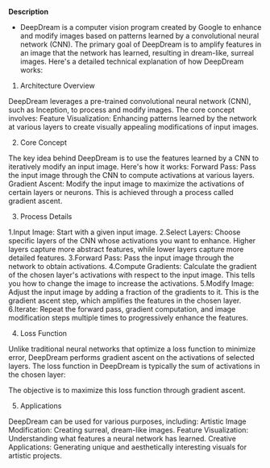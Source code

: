 **Description** 
- DeepDream is a computer vision program created by Google to enhance and modify images based on patterns learned by a convolutional neural network (CNN). The primary goal of DeepDream is to amplify features in an image that the network has learned, resulting in dream-like, surreal images. Here's a detailed technical explanation of how DeepDream works:

1. Architecture Overview

DeepDream leverages a pre-trained convolutional neural network (CNN), such as Inception, to process and modify images. The core concept involves:
Feature Visualization: Enhancing patterns learned by the network at various layers to create visually appealing modifications of input images.

2. Core Concept

The key idea behind DeepDream is to use the features learned by a CNN to iteratively modify an input image. Here's how it works:
Forward Pass: Pass the input image through the CNN to compute activations at various layers. Gradient Ascent: Modify the input image to maximize the activations of certain layers or neurons. This is achieved through a process called gradient ascent.

3. Process Details

1.Input Image: Start with a given input image.
2.Select Layers: Choose specific layers of the CNN whose activations you want to enhance. Higher layers capture more abstract features, while lower layers capture more detailed features.
3.Forward Pass: Pass the input image through the network to obtain activations.
4.Compute Gradients: Calculate the gradient of the chosen layer's activations with respect to the input image. This tells you how to change the image to increase the activations.
5.Modify Image: Adjust the input image by adding a fraction of the gradients to it. This is the gradient ascent step, which amplifies the features in the chosen layer.
6.Iterate: Repeat the forward pass, gradient computation, and image modification steps multiple times to progressively enhance the features.

4. Loss Function
   
Unlike traditional neural networks that optimize a loss function to minimize error, DeepDream performs gradient ascent on the activations of selected layers. The loss function in DeepDream is typically the sum of activations in the chosen layer:

The objective is to maximize this loss function through gradient ascent.

5. Applications
   
DeepDream can be used for various purposes, including:
Artistic Image Modification: Creating surreal, dream-like images.
Feature Visualization: Understanding what features a neural network has learned.
Creative Applications: Generating unique and aesthetically interesting visuals for artistic projects.

